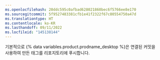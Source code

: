 ```yaml
---
ms.openlocfilehash: 20ddc595c0afbad628021860bec6f5766ee8e170
ms.sourcegitcommit: 5f9527483381cfb1e41f2322f67c80554750a47d
ms.translationtype: HT
ms.contentlocale: ko-KR
ms.lasthandoff: 09/11/2022
ms.locfileid: "145138144"
---
```

기본적으로 {% data variables.product.prodname_desktop %}은 연결된 커밋을 사용하여 만든 태그를 리포지토리에 푸시합니다.
